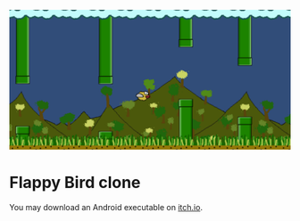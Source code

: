 ![](./Screenshots/banner.png)

# Flappy Bird clone

You may download an Android executable on [itch.io](https://snma.itch.io/flappybird-clone).
